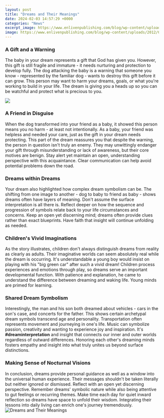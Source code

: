 ```yaml
---
layout: post
title: "Dreams and Their Meanings"
date: 2024-02-03 14:57:29 +0000
categories: "News"
excerpt_image: https://www.enlivenpublishing.com/blog/wp-content/uploads/2012/07/4_Types_of_Dreams.jpg
image: https://www.enlivenpublishing.com/blog/wp-content/uploads/2012/07/4_Types_of_Dreams.jpg
---
```


### A Gift and a Warning
The baby in your dream represents a gift that God has given you. However, this gift is still fragile and immature - it needs nurturing and protection to develop fully. The dog attacking the baby is a warning that someone you know - represented by the familiar dog - wants to destroy this gift before it can grow. This person may want to harm your dreams, goals, or what you're working to build in your life. The dream is giving you a heads up so you can be watchful and protect what is precious to you.

![](https://www.lovethispic.com/uploaded_images/181440-10-Common-Dreams-And-Their-Meanings-In-Your-Life.jpg)
### A Friend in Disguise 
When the dog transformed into your friend as a baby, it showed this person means you no harm - at least not intentionally. As a baby, your friend was helpless and needed your care, just as the gift in your dream needs protecting. This part of the dream reassures you that despite the warning, the person in question isn't truly an enemy. They may unwittingly endanger your gift through misunderstanding or lack of awareness, but their core motives are benign. Stay alert yet maintain an open, understanding perspective with this acquaintance. Clear communication can help avoid potential problems down the road. 
### Dreams within Dreams
Your dream also highlighted how complex dream symbolism can be. The shifting from one image to another - dog to baby to friend as baby - shows dreams often have layers of meaning. Don't assume the surface interpretation is all there is. Reflect deeper on how the sequence and progression of symbols relate back to your life circumstances and concerns. Keep an open yet discerning mind; dreams often provide clues rather than exact blueprints. Have faith that insight will continue unfolding as needed.
### Children's Vivid Imaginations
As the story illustrates, children don't always distinguish dreams from reality as clearly as adults. Their imaginative worlds can seem absolutely real while the dream is occurring. It's understandable a young boy would insist on playing with his "big green car" after such a vivid dream! Children process experiences and emotions through play, so dreams serve an important developmental function. With patience and explanation, he came to understand the difference between dreaming and waking life. Young minds are primed for learning.
### Shared Dream Symbolism 
Interestingly, the man and his son both dreamed about vehicles - cars in the son's case, and concerts for the father. This shows certain archetypal dream symbols transcend age and personality. Transportation often represents movement and journeying in one's life. Music can symbolize passion, creativity and wanting to experience joy and inspiration. It's **#dreaminterpretation** and insight that connects our inner and outer worlds regardless of outward differences. Honoring each other's dreaming minds fosters empathy and insight into what truly unites us beyond surface distinctions.
### Making Sense of Nocturnal Visions
In conclusion, dreams provide personal guidance as well as a window into the universal human experience. Their messages shouldn't be taken literally but neither ignored or dismissed. Reflect with an open yet discerning perspective. Remember dreams' symbolic nature while also being attentive to gut feelings or recurring themes. Make time each day for quiet inward reflection so dreams have space to unfold their wisdom. Integrating their lessons into daily living can enrich one's journey tremendously.
![Dreams and Their Meanings](https://www.enlivenpublishing.com/blog/wp-content/uploads/2012/07/4_Types_of_Dreams.jpg)
